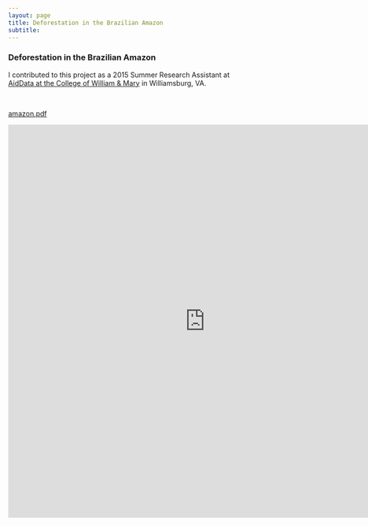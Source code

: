```yaml
---
layout: page
title: Deforestation in the Brazilian Amazon
subtitle: 
---
```


### Deforestation in the Brazilian Amazon

I contributed to this project as a 2015 Summer Research Assistant at [AidData at the College of William & Mary](http://www.aiddata.org) in Williamsburg, VA.

<br>

[amazon.pdf](http://aish-venkat.github.io/gis/amazon.pdf)

<iframe id="iframe_container" frameborder="0" webkitallowfullscreen="" mozallowfullscreen="" allowfullscreen="" width="800" height="800" src="https://prezi.com/embed/-p8pm7fswj9l/?bgcolor=ffffff&amp;lock_to_path=0&amp;autoplay=0&amp;autohide_ctrls=0&amp;landing_data=bHVZZmNaNDBIWnNjdEVENDRhZDFNZGNIUE43MHdLNWpsdFJLb2ZHanI5KzN6a1AxQmhjQ1hmM2YrdnNuZG5nL1JBPT0&amp;landing_sign=S-SbKVP5s0pbtSmmqN8gdQ8hMMaoe8WhD6gplZGrTN0"></iframe>
